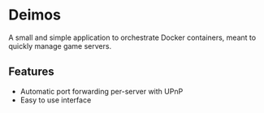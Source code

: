 # Deimos
A small and simple application to orchestrate Docker containers, meant to quickly manage game servers.

## Features
 - Automatic port forwarding per-server with UPnP
 - Easy to use interface
